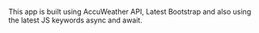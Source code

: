 This app is built using AccuWeather API, Latest Bootstrap and also using the latest JS keywords async and await.
